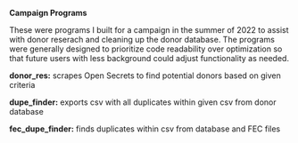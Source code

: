 **Campaign Programs**

These were programs I built for a campaign in the summer of 2022 to assist with donor reserach and cleaning up the donor database. The programs were generally designed to prioritize code readability over optimization so that future users with less background could adjust functionality as needed.

**donor_res:** scrapes Open Secrets to find potential donors based on given criteria

**dupe_finder:** exports csv with all duplicates within given csv from donor database

**fec_dupe_finder:** finds duplicates within csv from database and FEC files
